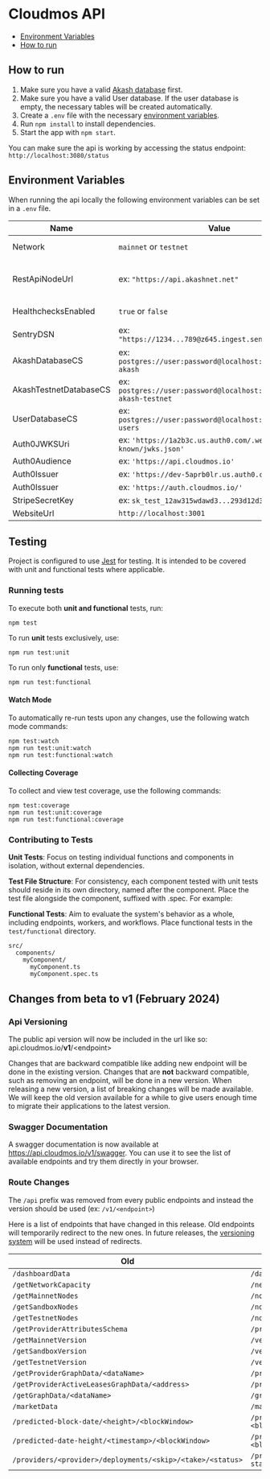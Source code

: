 
# Cloudmos API

- [Environment Variables](#environment-variables)
- [How to run](#how-to-run)

## How to run

1. Make sure you have a valid [Akash database](../README.md#how-to-run) first.
2. Make sure you have a valid User database. If the user database is empty, the necessary tables will be created automatically.
2. Create a `.env` file with the necessary [environment variables](#environment-variables).
3. Run `npm install` to install dependencies.
4. Start the app with `npm start`.

You can make sure the api is working by accessing the status endpoint: `http://localhost:3080/status`

## Environment Variables

When running the api locally the following environment variables can be set in a `.env` file.

|Name|Value|Note|
|-|-|-
Network|`mainnet` or `testnet`|Specify if the api should be in mainnet or testnet mode. Default: `mainnet`.
RestApiNodeUrl|ex: `"https://api.akashnet.net"`|Rest api to use. Will default to `"https://rest.cosmos.directory/akash"` for mainnet and `"https://api.testnet-02.aksh.pw:443"` for testnet.
HealthchecksEnabled|`true` or `false`|Specify if the [Scheduler](./src/index.ts#L42) should send health check pings.
SentryDSN|ex: `"https://1234...789@z645.ingest.sentry.io/1234"`|[Sentry DSN](https://docs.sentry.io/product/sentry-basics/dsn-explainer/) used when [initializing](./src/index.ts#L29) Sentry
AkashDatabaseCS|ex: `postgres://user:password@localhost:5432/cloudmos-akash`|Akash Database Connection String
AkashTestnetDatabaseCS|ex: `postgres://user:password@localhost:5432/cloudmos-akash-testnet`|Akash Testnet Database Connection String
UserDatabaseCS|ex: `postgres://user:password@localhost:5432/cloudmos-users`|User Database Connection String
Auth0JWKSUri|ex: `'https://1a2b3c.us.auth0.com/.well-known/jwks.json'`|
Auth0Audience|ex: `'https://api.cloudmos.io'`
Auth0Issuer|ex: `'https://dev-5aprb0lr.us.auth0.com/'`
Auth0Issuer|ex: `'https://auth.cloudmos.io/'`
StripeSecretKey|ex: `sk_test_12aw315wdawd3...293d12d32df8jf`
WebsiteUrl|`http://localhost:3001`


## Testing
Project is configured to use [Jest](https://jestjs.io/) for testing. It is intended to be covered with unit and functional tests where applicable.

### Running tests

To execute both **unit and functional** tests, run:

```shell
npm test
````

To run **unit** tests exclusively, use:

```shell
npm run test:unit
```

To run only **functional** tests, use:

```shell
npm run test:functional
```

#### Watch Mode
To automatically re-run tests upon any changes, use the following watch mode commands:

```shell
npm test:watch
npm run test:unit:watch
npm run test:functional:watch
```
#### Collecting Coverage
To collect and view test coverage, use the following commands:
```shell
npm test:coverage
npm run test:unit:coverage
npm run test:functional:coverage
```

### Contributing to Tests
**Unit Tests**: Focus on testing individual functions and components in isolation, without external dependencies.

**Test File Structure**: For consistency, each component tested with unit tests should reside in its own directory, named after the component. Place the test file alongside the component, suffixed with .spec. For example:

**Functional Tests**: Aim to evaluate the system's behavior as a whole, including endpoints, workers, and workflows. Place functional tests in the `test/functional` directory.

```
src/
  components/
    myComponent/
      myComponent.ts
      myComponent.spec.ts
```

## Changes from **beta** to **v1** (February 2024)

### Api Versioning

The public api version will now be included in the url like so: api.cloudmos.io/**v1**/\<endpoint>

Changes that are backward compatible like adding new endpoint will be done in the existing version.
Changes that are **not** backward compatible, such as removing an endpoint, will be done in a new version. When releasing a new version, a list of breaking changes will be made available. We will keep the old version available for a while to give users enough time to migrate their applications to the latest version.

### Swagger Documentation

A swagger documentation is now available at https://api.cloudmos.io/v1/swagger. You can use it to see the list of available endpoints and try them directly in your browser.

### Route Changes

The `/api` prefix was removed from every public endpoints and instead the version should be used (ex: `/v1/<endpoint>`)

Here is a list of endpoints that have changed in this release. Old endpoints will temporarily redirect to the new ones. In future releases, the [versioning system](#api-versioning) will be used instead of redirects.


|Old|New|
|-|-
|`/dashboardData`|`/dashboard-data`
|`/getNetworkCapacity`|`/network-capacity`
|`/getMainnetNodes`|`/nodes/mainnet`
|`/getSandboxNodes`|`/nodes/sandbox`
|`/getTestnetNodes`|`/nodes/testnet`
|`/getProviderAttributesSchema`|`/provider-attributes-schema`
|`/getMainnetVersion`|`/version/mainnet`
|`/getSandboxVersion`|`/version/sandbox`
|`/getTestnetVersion`|`/version/testnet`
|`/getProviderGraphData/<dataName>`|`/provider-graph-data/<dataName>`
|`/getProviderActiveLeasesGraphData/<address>`|`/provider-active-leases-graph-data/<address>`
|`/getGraphData/<dataName>`|`/graph-data/<dataName>`
|`/marketData`|`/market-data`
|`/predicted-block-date/<height>/<blockWindow>` | `/predicted-block-date/<height>?blockWindow=<blockWindow>`
|`/predicted-date-height/<timestamp>/<blockWindow>` | `/predicted-date-height/<timestamp>?blockWindow=<blockWindow>`
|`/providers/<provider>/deployments/<skip>/<take>/<status>`|`/providers/<provider>/deployments/<skip>/<take>?status=<status>`
